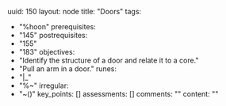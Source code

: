 uuid: 150
layout: node
title: "Doors"
tags:
 - "%hoon"
prerequisites:
  - "145"
postrequisites:
  - "155"
  - "183"
objectives:
  - "Identify the structure of a door and relate it to a core."
  - "Pull an arm in a door."
runes:
  - "|_"
  - "%~"
irregular:
  - "~()"
key_points: []
assessments: []
comments: ""
content: ""